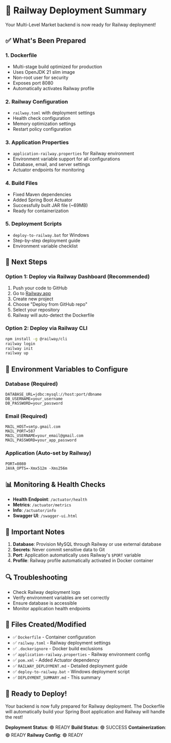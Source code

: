 # 🚀 Railway Deployment Summary

Your Multi-Level Market backend is now ready for Railway deployment!

## ✅ What's Been Prepared

### 1. **Dockerfile**
- Multi-stage build optimized for production
- Uses OpenJDK 21 slim image
- Non-root user for security
- Exposes port 8080
- Automatically activates Railway profile

### 2. **Railway Configuration**
- `railway.toml` with deployment settings
- Health check configuration
- Memory optimization settings
- Restart policy configuration

### 3. **Application Properties**
- `application-railway.properties` for Railway environment
- Environment variable support for all configurations
- Database, email, and server settings
- Actuator endpoints for monitoring

### 4. **Build Files**
- Fixed Maven dependencies
- Added Spring Boot Actuator
- Successfully built JAR file (~69MB)
- Ready for containerization

### 5. **Deployment Scripts**
- `deploy-to-railway.bat` for Windows
- Step-by-step deployment guide
- Environment variable checklist

## 🎯 Next Steps

### Option 1: Deploy via Railway Dashboard (Recommended)
1. Push your code to GitHub
2. Go to [Railway.app](https://railway.app)
3. Create new project
4. Choose "Deploy from GitHub repo"
5. Select your repository
6. Railway will auto-detect the Dockerfile

### Option 2: Deploy via Railway CLI
```bash
npm install -g @railway/cli
railway login
railway init
railway up
```

## 🔧 Environment Variables to Configure

### Database (Required)
```
DATABASE_URL=jdbc:mysql://host:port/dbname
DB_USERNAME=your_username
DB_PASSWORD=your_password
```

### Email (Required)
```
MAIL_HOST=smtp.gmail.com
MAIL_PORT=587
MAIL_USERNAME=your_email@gmail.com
MAIL_PASSWORD=your_app_password
```

### Application (Auto-set by Railway)
```
PORT=8080
JAVA_OPTS=-Xmx512m -Xms256m
```

## 📊 Monitoring & Health Checks

- **Health Endpoint**: `/actuator/health`
- **Metrics**: `/actuator/metrics`
- **Info**: `/actuator/info`
- **Swagger UI**: `/swagger-ui.html`

## 🚨 Important Notes

1. **Database**: Provision MySQL through Railway or use external database
2. **Secrets**: Never commit sensitive data to Git
3. **Port**: Application automatically uses Railway's `$PORT` variable
4. **Profile**: Railway profile automatically activated in Docker container

## 🔍 Troubleshooting

- Check Railway deployment logs
- Verify environment variables are set correctly
- Ensure database is accessible
- Monitor application health endpoints

## 📁 Files Created/Modified

- ✅ `Dockerfile` - Container configuration
- ✅ `railway.toml` - Railway deployment settings
- ✅ `.dockerignore` - Docker build exclusions
- ✅ `application-railway.properties` - Railway environment config
- ✅ `pom.xml` - Added Actuator dependency
- ✅ `RAILWAY_DEPLOYMENT.md` - Detailed deployment guide
- ✅ `deploy-to-railway.bat` - Windows deployment script
- ✅ `DEPLOYMENT_SUMMARY.md` - This summary

## 🎉 Ready to Deploy!

Your backend is now fully prepared for Railway deployment. The Dockerfile will automatically build your Spring Boot application and Railway will handle the rest!

**Deployment Status**: 🟢 READY
**Build Status**: 🟢 SUCCESS
**Containerization**: 🟢 READY
**Railway Config**: 🟢 READY
